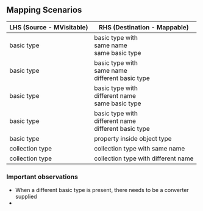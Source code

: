 ## Mapping Scenarios

| LHS (Source - MVisitable) | RHS (Destination - Mappable)                                    |
|---------------------------|-----------------------------------------------------------------|
| basic type                | basic type with <br/> same name <br/> same basic type           |
| basic type                | basic type with <br/> same name <br/> different basic type      |
| basic type                | basic type with <br/> different name <br/> same basic type      |
| basic type                | basic type with <br/> different name <br/> different basic type |
| basic type                | property inside object type                                     |
| collection type           | collection type with same name                                  |
| collection type           | collection type with different name                             |

### Important observations

- When a different basic type is present, there needs to be a converter supplied
- 